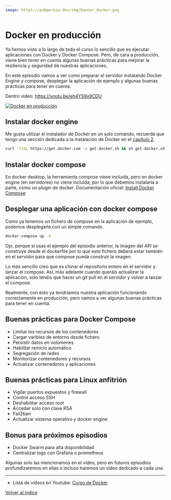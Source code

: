 ```yaml
---
image: https://pabpereza.dev/img/banner_docker.png
---
```


# Docker en producción
Ya hemos visto a lo largo de todo el curso lo sencillo que es ejecutar aplicaciones con Docker y Docker Compose. Pero, de cara a producción, viene bien tener en cuenta algunas buenas prácticas para mejorar la resiliencia y seguridad de nuestras aplicaciones.

En este episodio vamos a ver como preparar el servidor instalando Docker Engine y compose, desplegar la aplicación de ejemplo y algunas buenas prácticas para tener en cuenta.

Dentro vídeo: https://youtu.be/eh4YS9x9CDU

[![Docker en producción](https://img.youtube.com/vi/eh4YS9x9CDU/maxresdefault.jpg)](https://www.youtube.com/watch?v=eh4YS9x9CDU)



## Instalar docker engine
Me gusta utilizar el instalador de Docker en un solo comando, recuerda que tengo una sección dedicada a la instalación de Docker en el [capítulo 2](102.Instalacion.md).

```bash
curl -fsSL https://get.docker.com -o get-docker.sh && sh get-docker.sh
```

## Instalar docker compose
En docker desktop, la herramienta compose viene incluida, pero en docker engine (en servidores) no viene incluida, por lo que debemos instalarla a parte, como un plugin de docker.
Documentación oficial: [Install Docker Compose](https://docs.docker.com/compose/install/)


## Desplegar una aplicación con docker compose
Como ya tenemos un fichero de compose en la aplicación de ejemplo, podemos desplegarla con un simple comando.

```bash
docker-compose up -d
```

Ojo, porque si usas el ejemplo del episodio anterior, la imagen del API se construye desde el dockerfile por lo que este fichero deberá estar también en el servidor para que compose pueda construir la imagen.

Lo más sencillo creo que es clonar el repositorio entero en el servidor y lanzar el compose. Así, más adelante cuando queráis actualizar la aplicación, solo tenéis que hacer un git pull en el servidor y volver a lanzar el compose.

Realmente, con esto ya tendríamos nuestra aplicación funcionando correctamente en producción, pero vamos a ver algunas buenas prácticas para tener en cuenta.

## Buenas prácticas para Docker Compose

* Limitar los recursos de los contenedores
* Cargar varibles de entorno desde fichero
* Persistir datos en volúmenes
* Habilitar reinicio automático
* Segregación de redes
* Monitorizar contenedores y recursos
* Actualizar contenedores y aplicaciones


## Buenas prácticas para Linux anfitrión

* Vigilar puertos expuestos y firewall
* Control acceso SSH
* Deshabilitar acceso root
* Acceder solo con clave RSA 
* Fail2ban
* Actualizar sistema operativo y docker engine 


## Bonus para próximos episodios
* Docker Swarm para alta disponibilidad
* Centralizar logs con Grafana o prometheus

Algunas solo las mencionamos en el vídeo, pero en futuros episodios profundizaremos en ellas o incluso haremos un vídeo dedicado a cada una.



---
* Lista de vídeos en Youtube: [Curso de Docker](https://www.youtube.com/playlist?list=PLQhxXeq1oc2n7YnjRhq7qVMzZWtDY7Zz0)

[Volver al índice](README.md#índice)


